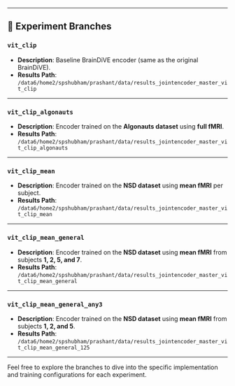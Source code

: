 
---

## 🔬 Experiment Branches

### `vit_clip`
- **Description**: Baseline BrainDiVE encoder (same as the original BrainDiVE).
- **Results Path**:  
  `/data6/home2/spshubham/prashant/data/results_jointencoder_master_vit_clip`

---

### `vit_clip_algonauts`
- **Description**: Encoder trained on the **Algonauts dataset** using **full fMRI**.
- **Results Path**:  
  `/data6/home2/spshubham/prashant/data/results_jointencoder_master_vit_clip_algonauts`

---

### `vit_clip_mean`
- **Description**: Encoder trained on the **NSD dataset** using **mean fMRI** per subject.
- **Results Path**:  
  `/data6/home2/spshubham/prashant/data/results_jointencoder_master_vit_clip_mean`

---

### `vit_clip_mean_general`
- **Description**: Encoder trained on the **NSD dataset** using **mean fMRI** from subjects **1, 2, 5, and 7**.
- **Results Path**:  
  `/data6/home2/spshubham/prashant/data/results_jointencoder_master_vit_clip_mean_general`

---

### `vit_clip_mean_general_any3`
- **Description**: Encoder trained on the **NSD dataset** using **mean fMRI** from subjects **1, 2, and 5**.
- **Results Path**:  
  `/data6/home2/spshubham/prashant/data/results_jointencoder_master_vit_clip_mean_general_125`

---

Feel free to explore the branches to dive into the specific implementation and training configurations for each experiment.
